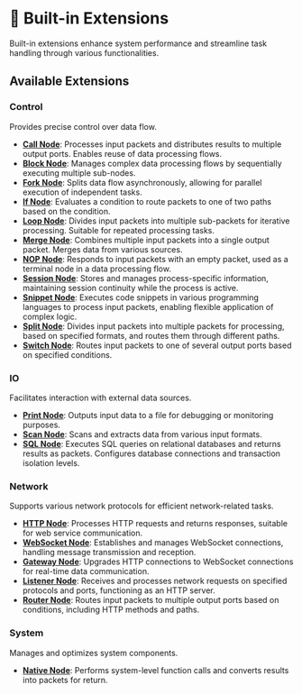 # 🔧 Built-in Extensions

Built-in extensions enhance system performance and streamline task handling through various functionalities.

## Available Extensions

### **Control**

Provides precise control over data flow.

- **[Call Node](./docs/call_node.md)**: Processes input packets and distributes results to multiple output ports. Enables reuse of data processing flows.
- **[Block Node](./docs/block_node.md)**: Manages complex data processing flows by sequentially executing multiple sub-nodes.
- **[Fork Node](./docs/fork_node.md)**: Splits data flow asynchronously, allowing for parallel execution of independent tasks.
- **[If Node](./docs/if_node.md)**: Evaluates a condition to route packets to one of two paths based on the condition.
- **[Loop Node](./docs/loop_node.md)**: Divides input packets into multiple sub-packets for iterative processing. Suitable for repeated processing tasks.
- **[Merge Node](./docs/merge_node.md)**: Combines multiple input packets into a single output packet. Merges data from various sources.
- **[NOP Node](./docs/nop_node.md)**: Responds to input packets with an empty packet, used as a terminal node in a data processing flow.
- **[Session Node](./docs/session_node.md)**: Stores and manages process-specific information, maintaining session continuity while the process is active.
- **[Snippet Node](./docs/snippet_node.md)**: Executes code snippets in various programming languages to process input packets, enabling flexible application of complex logic.
- **[Split Node](./docs/split_node.md)**: Divides input packets into multiple packets for processing, based on specified formats, and routes them through different paths.
- **[Switch Node](./docs/switch_node.md)**: Routes input packets to one of several output ports based on specified conditions.

### **IO**

Facilitates interaction with external data sources.

- **[Print Node](./docs/print_node.md)**: Outputs input data to a file for debugging or monitoring purposes.
- **[Scan Node](./docs/scan_node.md)**: Scans and extracts data from various input formats.
- **[SQL Node](./docs/sql_node.md)**: Executes SQL queries on relational databases and returns results as packets. Configures database connections and transaction isolation levels.

### **Network**

Supports various network protocols for efficient network-related tasks.

- **[HTTP Node](./docs/http_node.md)**: Processes HTTP requests and returns responses, suitable for web service communication.
- **[WebSocket Node](./docs/websocket_node.md)**: Establishes and manages WebSocket connections, handling message transmission and reception.
- **[Gateway Node](./docs/gateway_node.md)**: Upgrades HTTP connections to WebSocket connections for real-time data communication.
- **[Listener Node](./docs/listener_node.md)**: Receives and processes network requests on specified protocols and ports, functioning as an HTTP server.
- **[Router Node](./docs/router_node.md)**: Routes input packets to multiple output ports based on conditions, including HTTP methods and paths.

### **System**

Manages and optimizes system components.

- **[Native Node](./docs/native_node.md)**: Performs system-level function calls and converts results into packets for return.
